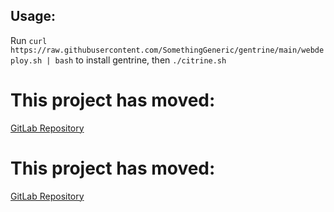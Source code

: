 ## Usage:
Run `curl https://raw.githubusercontent.com/SomethingGeneric/gentrine/main/webdeploy.sh | bash` to install gentrine, then `./citrine.sh`


# This project has moved:
[GitLab Repository](https://gitlab.mattcompton.dev/matt/gentrine)

# This project has moved:
[GitLab Repository](https://gitlab.mattcompton.dev/matt/gentrine)
